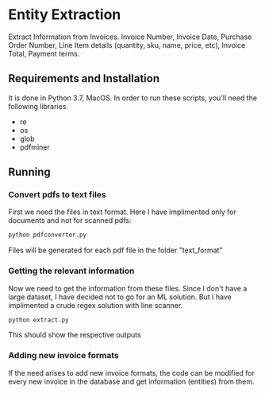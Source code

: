 # Entity Extraction

Extract Information from Invoices.
Invoice Number, Invoice Date, Purchase Order Number, Line Item details (quantity, sku, name, price, etc), Invoice Total, Payment terms.

## Requirements and Installation

It is done in Python 3.7, MacOS. In order to run these scripts, you'll need the following libraries.

* re
* os
* glob
* pdfminer

## Running

### Convert pdfs to text files

First we need the files in text format. Here I have implimented only for documents and not for scanned pdfs:

```bash
python pdfconverter.py
```

Files will be generated for each pdf file in the folder "text_format"

### Getting the relevant information

Now we need to get the information from these files. Since I don't have a large dataset, I have decided not to go for an ML solution. But I have implimented a crude regex solution with line scanner.

``` bash
python extract.py
```

This should show the respective outputs

### Adding new invoice formats

If the need arises to add new invoice formats, the code can be modified for every new invoice in the database and get information (entities) from them.

